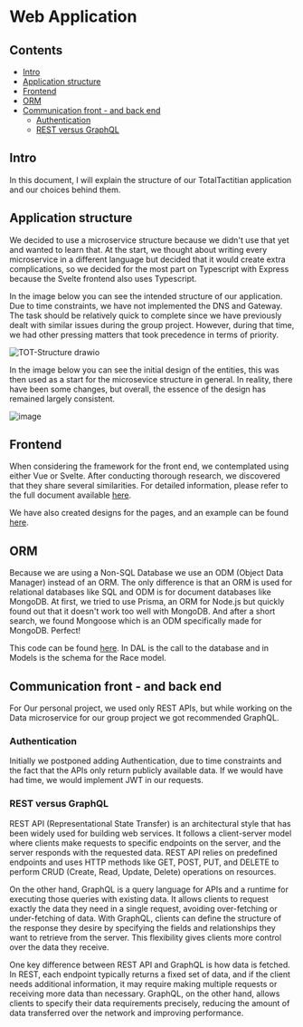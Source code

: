 # Web Application

## Contents
- [Intro](#intro)
- [Application structure](#application-structure)
- [Frontend](#frontend)
- [ORM](#orm)
- [Communication front - and back end](#communication-front---and-back-end)
  - [Authentication](#authentication)
  - [REST versus GraphQL](#rest-versus-graphQL)

## Intro
In this document, I will explain the structure of our TotalTactitian application and our choices behind them.

## Application structure
We decided to use a microservice structure because we didn't use that yet and wanted to learn that. 
At the start, we thought about writing every microservice in a different language but decided that it would create extra complications, 
so we decided for the most part on Typescript with Express because the Svelte frontend also uses Typescript.

In the image below you can see the intended structure of our application. Due to time constraints, we have not implemented the DNS and Gateway. 
The task should be relatively quick to complete since we have previously dealt with similar issues during the group project. 
However, during that time, we had other pressing matters that took precedence in terms of priority.

![TOT-Structure drawio](https://github.com/TotalTactician/Documentation/assets/81526735/1deceb44-022c-4448-8f54-b33faeda9785)

In the image below you can see the initial design of the entities, this was then used as a start for the microsevice structure in general. 
In reality, there have been some changes, but overall, the essence of the design has remained largely consistent.

![image](https://github.com/TotalTactician/Documentation/assets/81526735/d25a28d2-c47b-413b-8220-451378c6de5a)

## Frontend
When considering the framework for the front end, we contemplated using either Vue or Svelte. After conducting thorough research, we discovered that they share several similarities. For detailed information, please refer to the full document available [here](https://github.com/TotalTactician/Documentation/blob/main/Research/Frontend%20Research.md).


We have also created designs for the pages, and an example can be found [here](https://github.com/TotalTactician/Documentation/blob/main/Proof/Joey/Requirements%20and%20Design.md#personal-project).

## ORM
Because we are using a Non-SQL Database we use an ODM (Object Data Manager) instead of an ORM. The only difference is that an ORM is used for relational databases like SQL and ODM is for document databases like MongoDB. 
At first, we tried to use Prisma, an ORM for Node.js but quickly found out that it doesn't work too well with MongoDB. And after a short search, we found Mongoose which is an ODM specifically made for MongoDB. Perfect!

This code can be found [here](https://github.com/TotalTactician/TOT_RaceManagement/tree/main/src).
In DAL is the call to the database and in Models is the schema for the Race model.

## Communication front - and back end
For Our personal project, we used only REST APIs, but while working on the Data microservice for our group project we got recommended GraphQL.

### Authentication
Initially we postponed adding Authentication, due to time constraints and the fact that the APIs only return publicly available data.
If we would have had time, we would implement JWT in our requests.

### REST versus GraphQL
REST API (Representational State Transfer) is an architectural style that has been widely used for building web services. It follows a client-server model where clients make requests to specific endpoints on the server, and the server responds with the requested data. REST API relies on predefined endpoints and uses HTTP methods like GET, POST, PUT, and DELETE to perform CRUD (Create, Read, Update, Delete) operations on resources.

On the other hand, GraphQL is a query language for APIs and a runtime for executing those queries with existing data. It allows clients to request exactly the data they need in a single request, avoiding over-fetching or under-fetching of data. With GraphQL, clients can define the structure of the response they desire by specifying the fields and relationships they want to retrieve from the server. This flexibility gives clients more control over the data they receive.

One key difference between REST API and GraphQL is how data is fetched. In REST, each endpoint typically returns a fixed set of data, and if the client needs additional information, it may require making multiple requests or receiving more data than necessary. GraphQL, on the other hand, allows clients to specify their data requirements precisely, reducing the amount of data transferred over the network and improving performance.
